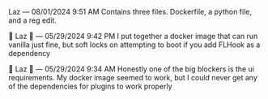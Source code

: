 Laz — 08/01/2024 9:51 AM
Contains three files.
Dockerfile, a python file, and a reg edit.

🐾 Laz 🐾 — 05/29/2024 9:42 PM
I put together a docker image that can run vanilla just fine, but soft locks on attempting to boot if you add FLHook as a dependency

🐾 Laz 🐾 — 05/29/2024 9:34 AM
Honestly one of the big blockers is the ui requirements. My docker image seemed to work, but I could never get any of the dependencies for plugins to work properly
